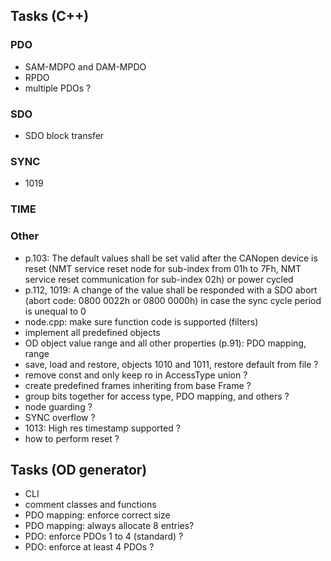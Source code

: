 ## Tasks (C++)
### PDO
- SAM-MDPO and DAM-MPDO
- RPDO
- multiple PDOs ?

### SDO
- SDO block transfer

### SYNC
- 1019

### TIME

### Other
- p.103: The default values shall be set valid after the CANopen device is reset (NMT service reset node for sub-index from 01h to 7Fh, NMT service reset communication for sub-index 02h) or power cycled
- p.112, 1019: A change of the value shall be responded with a SDO abort (abort code: 0800 0022h or 0800 0000h) in case the sync cycle period is unequal to 0
- node.cpp: make sure function code is supported (filters)
- implement all predefined objects
- OD object value range and all other properties (p.91): PDO mapping, range
- save, load and restore, objects 1010 and 1011, restore default from file ?
- remove const and only keep ro in AccessType union ?
- create predefined frames inheriting from base Frame ?
- group bits together for access type, PDO mapping, and others ?
- node guarding ?
- SYNC overflow ?
- 1013: High res timestamp supported ?
- how to perform reset ?

## Tasks (OD generator)
- CLI
- comment classes and functions
- PDO mapping: enforce correct size
- PDO mapping: always allocate 8 entries?
- PDO: enforce PDOs 1 to 4 (standard) ?
- PDO: enforce at least 4 PDOs ?
